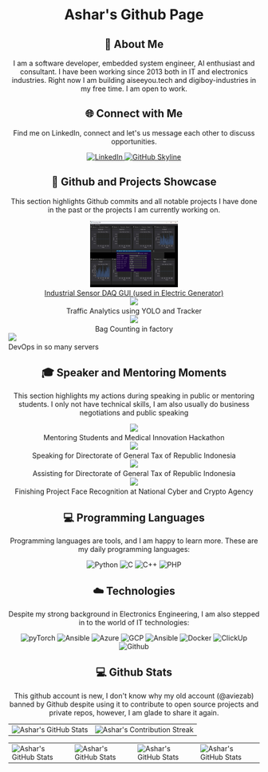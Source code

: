<div align="center">
    <h1>Ashar's Github Page</h1>
</div>

<div align="center">
    <h2>🚀 About Me</h2>
    <p>I am a software developer, embedded system engineer, AI enthusiast and consultant. I have been working since 2013 both in
    IT and electronics industries.
    Right now I am building aiseeyou.tech and digiboy-industries in my free time. I am open to work.
    </p>
</div>

<div align="center">
<h2 align="center" class="section-heading">🌐 Connect with Me</h2>
<p>Find me on LinkedIn, connect and let's us message each other to discuss opportunities.</p>
<div align="center">
  <a href="https://www.linkedin.com/in/aviezab">
    <img src="https://img.shields.io/badge/LinkedIn: Ashar-BBBBB5?style=for-the-badge&logo=linkedin&logoColor=white" alt="LinkedIn"/>
  </a>
<a href="https://github.com/ibnahzab" target="_blank">
    <img src="https://img.shields.io/badge/View%20on%20GitHub-%230077B5.svg?&style=for-the-badge&logo=github&logoColor=white" alt="GitHub Skyline"/>
</a>
<!-- <img src="https://komarev.com/ghpvc/?username=ibnahzab&style=for-the-badge" alt="Profile views" /> -->
</div>

<div align="center">
  <h2>🚀 Github and Projects Showcase</h2>
    <p>This section highlights Github commits and all notable projects I have done in the past or the projects I am currently working on.</p>
  <!-- <img src="https://raw.githubusercontent.com/ibnahzab/ibnahzab/output/github-contribution-grid-snake.svg#gh-light-mode-only" alt="GitHub Contribution Grid Snake Animation Light Mode"/> -->
    <div class="mySlides fade">
        <a href="https://github.com/digiboy-industries/smartboy-GUI">
        <img src="https://raw.githubusercontent.com/digiboy-industries/smartboy-GUI/refs/heads/master/screenshots/SensosrSetting.jpg" style="width:35%"/>
        <div class="text">Industrial Sensor DAQ GUI (used in Electric Generator)</div>
        </a>
    </div>
        <div class="mySlides fade">
        <img src="https://ik.imagekit.io/yc79ommka/github-profile/traffaic.png" style="width:35%"/>
        <div class="text">Traffic Analytics using YOLO and Tracker</div>
    </div>
        </div>
        <div class="mySlides fade">
        <img src="https://ik.imagekit.io/yc79ommka/github-profile/bag1.png" style="width:35%"/>
        <div align="center" class="text">Bag Counting in factory</div>
    </div>
    </div>
        </div>
        <div class="mySlides fade">
        <img src="https://ik.imagekit.io/yc79ommka/github-profile/devops.jpg" style="width:100%"/>
        <div class="text">DevOps in so many servers</div>
    </div>
</div>

<div align="center">
  <h2>🎓 Speaker and Mentoring Moments</h2>
  <p>This section highlights my actions during speaking in public or mentoring students. I only not have technical skills,
  I am also usually do business negotiations and public speaking</p>
    <div align="center">
        <div class="mySlides fade">
            <img src="https://ik.imagekit.io/yc79ommka/github-profile/imeri1.png" style="width:35%"/>
            <div class="text">Mentoring Students and Medical Innovation Hackathon</div>
        </div>
        <div class="mySlides fade">
            <img src="https://ik.imagekit.io/yc79ommka/github-profile/djp_speaker1.png" style="width:35%"/>
            <div class="text">Speaking for Directorate of General Tax of Republic Indonesia</div>
        </div>
        <div class="mySlides fade">
            <img src="https://ik.imagekit.io/yc79ommka/github-profile/djp_speaker2.png" style="width:35%">
            <div class="text">Assisting for Directorate of General Tax of Republic Indonesia</div>
        </div>
        <!-- <div class="mySlides fade">
            <img src="https://ik.imagekit.io/yc79ommka/github-profile/djp_speaker3.png" style="width:35%">
            <div class="text">After Speaking for Directorate of General Tax of Republic Indonesia</div>
        </div> -->
        <div class="mySlides fade">
            <img src="https://ik.imagekit.io/yc79ommka/github-profile/bssn.png" style="width:35%">
            <div class="text">Finishing Project Face Recognition at National Cyber and Crypto Agency</div>
        </div>        
</div>


<h2 align="center" class="section-heading">💻 Programming Languages</h2>
<p> Programming languages are tools, and I am happy to learn more. These are my daily programming languages:</p>
<div align="center">
  <img src="https://img.shields.io/badge/Python-3776AB?style=for-the-badge&logo=python&logoColor=white" alt="Python"/>
  <img src="https://img.shields.io/badge/C-F7DF1E?style=for-the-badge&logo=C&logoColor=black" alt="C"/>
  <img src="https://img.shields.io/badge/Embedded C++-4EAA25?style=for-the-badge&logo=c++&logoColor=white" alt="C++"/>
  <img src="https://img.shields.io/badge/PHP-4EAA25?style=for-the-badge&logo=php&logoColor=white" alt="PHP"/>


</div>
<h2 align="center" class="section-heading">☁️ Technologies</h2>
<p>Despite my strong background in Electronics Engineering, I am also stepped in to the world of IT technologies:</p>
<div align="center">
  <img src="https://img.shields.io/badge/pyTorch-0089D6?style=for-the-badge&logo=pytorch&logoColor=white" alt="pyTorch"/>
  <img src="https://img.shields.io/badge/Tensorflow-623CE4?style=for-the-badge&logo=tensorflow&logoColor=white" alt="Ansible"/>
  <img src="https://img.shields.io/badge/Azure-0089D6?style=for-the-badge&logo=microsoftazure&logoColor=white" alt="Azure"/>
  <img src="https://img.shields.io/badge/GCP-4285F4?style=for-the-badge&logo=googlecloud&logoColor=white" alt="GCP"/>
  <img src="https://img.shields.io/badge/Ansible-623CE4?style=for-the-badge&logo=ansible&logoColor=white" alt="Ansible"/>
  <img src="https://img.shields.io/badge/Docker-2496ED?style=for-the-badge&logo=docker&logoColor=white" alt="Docker"/>
  <img src="https://img.shields.io/badge/ClickUp-D24939?style=for-the-badge&logo=clickup&logoColor=white" alt="ClickUp"/>
  <img src="https://img.shields.io/badge/Github Actions-D24939?style=for-the-badge&logo=github&logoColor=white" alt="Github"/>
</div>

<div align="center">
<h2 align="center" class="section-heading"> 💻 Github Stats</h2>
<p>This github account is new, I don't know why my old account (@aviezab) banned by Github despite using it to contribute to open source projects and private repos, however, I am glade to share it again.</p>
 <table align="center" width="100%" height="100%" >
    <tr>
       <td><img style="border: none;" src="https://github-profile-summary-cards.vercel.app/api/cards/profile-details?username=ibnahzab&theme=github_dark" alt="Ashar's GitHub Stats"/></td>   
       <td><img style="border: none;" src="https://github-readme-streak-stats.herokuapp.com/?user=ibnahzab&theme=merko" alt="Ashar's Contribution Streak"/></td>
    </tr>
 </table>

 <table align="center" width="100%" height="100%" >
    <tr>
        <td><img style="border: none;" src="https://github-profile-summary-cards.vercel.app/api/cards/stats?username=ibnahzab&theme=github_dark" alt="Ashar's GitHub Stats"/></td>
        <td><img style="border: none;" src="https://github-profile-summary-cards.vercel.app/api/cards/productive-time?username=ibnahzab&theme=github_dark&utcOffset=10" alt="Ashar's GitHub Stats"/>
        <td><img style="border: none;" src="https://github-profile-summary-cards.vercel.app/api/cards/repos-per-language?username=ibnahzab&theme=github_dark" alt="Ashar's GitHub Stats"/></td>
        <td><img style="border: none;" src="https://github-profile-summary-cards.vercel.app/api/cards/most-commit-language?username=ibnahzab&theme=github_dark" alt="Ashar's GitHub Stats"/></td>
    </tr>
 </table>
</div>